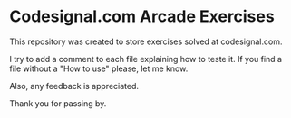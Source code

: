 # Codesignal.com Arcade Exercises  

This repository was created to store exercises solved at codesignal.com.  

I try to add a comment to each file explaining how to teste it. If you find a file without a "How to use" please, let me know.  

Also, any feedback is appreciated.  

Thank you for passing by.